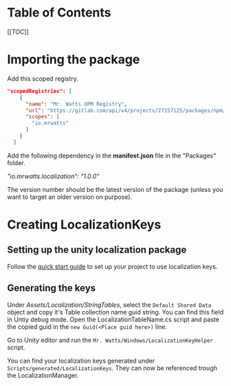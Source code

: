 # Table of Contents

[[_TOC_]]

# Importing the package

Add this scoped registry.

```json
"scopedRegistries": [
    {
      "name": "Mr. Watts UPM Registry",
      "url": "https://gitlab.com/api/v4/projects/27157125/packages/npm/",
      "scopes": [
        "io.mrwatts"
      ]
    }
  ]
```

Add the following dependency in the **manifest.json** file in the "Packages" folder.

*"io.mrwatts.localization": "1.0.0"*

The version number should be the latest version of the package (unless you want to target an older version on purpose).


# Creating LocalizationKeys

## Setting up the unity localization package

Follow the [quick start guide](https://docs.unity3d.com/Packages/com.unity.localization@1.0/manual/QuickStartGuideWithVariants.html) to set up your project to use localization keys.

## Generating the keys

Under _Assets/Localization/StringTables_, select the `Default Shared Data` object and copy it's Table collection name guid string. You can find this field in Untiy debug mode.
Open the LocalizationTableName.cs script and paste the copied guid in the `new Guid(<Place guid here>)` line.

Go to Unity editor and run the `Mr. Watts/Windows/LocalizationKeyHelper` script.

You can find your localization keys generated under `Scripts/generated/LocalizationKeys`.
They can now be referenced trough the LocalizationManager.

